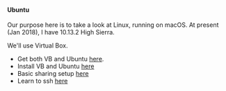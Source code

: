 #### Ubuntu

Our purpose here is to take a look at Linux, running on macOS.  At present (Jan 2018), I have 10.13.2 High Sierra.

We'll use Virtual Box.  

- Get both VB and Ubuntu [here](downloads.md).
- Install VB and Ubuntu [here](installvb.md)
- Basic sharing setup [here](shared.md)
- Learn to ssh [here](ssh1.md)


